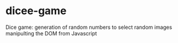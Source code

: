 # dicee-game
Dice game: generation of random numbers to select random images manipulting the DOM from Javascript
